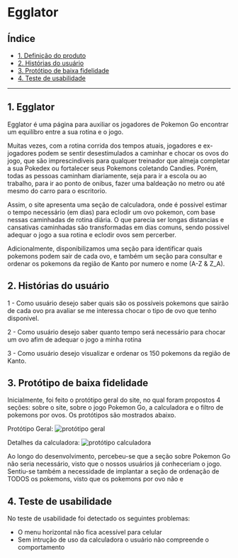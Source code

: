 # Egglator

## Índice

* [1. Definição do produto](#1-egglator)
* [2. Histórias do usuário](#2-histórias-do-usuário)
* [3. Protótipo de baixa fidelidade](#3-protótipo-de-baixa-fidelidade)
* [4. Teste de usabilidade](#4-teste-de-usabilidade)

***

## 1. Egglator
  Egglator é uma página para auxiliar os jogadores de Pokemon Go encontrar um equilíbro entre a sua rotina e o jogo. 
  
  Muitas vezes, com a rotina corrida dos tempos atuais, jogadores e ex-jogadores podem se sentir desestimulados a caminhar e chocar os ovos do jogo, que são imprescindiveis para qualquer treinador que almeja completar a sua Pokedex ou fortalecer seus Pokemons coletando Candies.
  Porém, todas as pessoas caminham diariamente, seja para ir a escola ou ao trabalho, para ir ao ponto de onibus, fazer uma baldeação no metro ou até mesmo do carro para o escritorio.
  
  Assim, o site apresenta uma seção de calculadora, onde é possivel estimar o tempo necessário (em dias) para eclodir um ovo pokemon, com base nessas caminhadas de rotina diária. O que parecia ser longas distancias e cansativas caminhadas são transformadas em dias comuns, sendo possivel adequar o jogo a sua rotina e eclodir ovos sem percerber.
  
  Adicionalmente, disponibilizamos uma seção para identificar quais pokemons podem sair de cada ovo, e também um seção para consultar e ordenar os pokemons da região de Kanto por numero e nome (A-Z & Z_A).


## 2. Histórias do usuário

1 - Como usuário desejo saber quais são os possíveis pokemons que sairão de cada ovo pra avaliar se me interessa chocar o tipo de ovo que tenho disponivel.

2 -  Como usuário desejo saber quanto tempo será necessário para chocar um ovo afim de adequar o jogo a minha rotina

3 - Como usuário desejo visualizar e ordenar os 150 pokemons da região de Kanto.

## 3. Protótipo de baixa fidelidade

Inicialmente, foi feito o protótipo geral do site, no qual foram propostos 4 seções: sobre o site, sobre o jogo Pokemon Go, a calculadora e o filtro de pokemons por ovos. Os protótipos são mostrados abaixo.

Protótipo Geral:
![protótipo geral](https://trello-attachments.s3.amazonaws.com/5d77cf88d423548d714adb4f/5d77d156b76d8c467c141c6a/73492c411f4dfdd1824506b28b3c561c/prototipo_geral.jpeg)

Detalhes da calculadora:
![protótipo calculadora](https://trello-attachments.s3.amazonaws.com/5d77cf88d423548d714adb4f/5d77d156b76d8c467c141c6a/6b987e6f8f49c0e62aa952124ee0987e/WhatsApp_Image_2019-09-11_at_14.16.39.jpeg)

Ao longo do desenvolvimento, percebeu-se que a seção sobre Pokemon Go não seria necessário, visto que o nossos usuários já conheceriam o jogo.
Sentiu-se também a necessidade de implantar a seção de ordenação de TODOS os pokemons, visto que os pokemons por ovo não e 

## 4. Teste de usabilidade

No teste de usabilidade foi detectado os seguintes problemas:
- O menu horizontal não fica acessível para celular
- Sem intrução de uso da calculadora o usuário não compreende o comportamento



